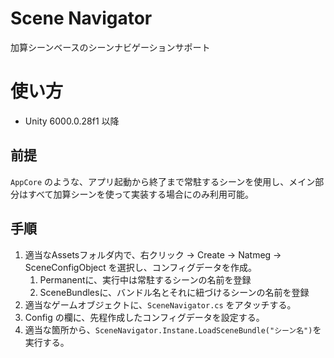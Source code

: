 # Scene Navigator
加算シーンベースのシーンナビゲーションサポート

# 使い方
- Unity 6000.0.28f1 以降
## 前提
`AppCore` のような、アプリ起動から終了まで常駐するシーンを使用し、メイン部分はすべて加算シーンを使って実装する場合にのみ利用可能。

## 手順
1. 適当なAssetsフォルダ内で、右クリック -> Create -> Natmeg -> SceneConfigObject を選択し、コンフィグデータを作成。
    1. Permanentに、実行中は常駐するシーンの名前を登録
    2. SceneBundlesに、バンドル名とそれに紐づけるシーンの名前を登録
1. 適当なゲームオブジェクトに、`SceneNavigator.cs` をアタッチする。
1. Config の欄に、先程作成したコンフィグデータを設定する。
1. 適当な箇所から、`SceneNavigator.Instane.LoadSceneBundle("シーン名")`を実行する。
